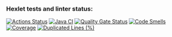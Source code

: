 ### Hexlet tests and linter status:
[![Actions Status](https://github.com/Asya-67/java-project-72/actions/workflows/hexlet-check.yml/badge.svg)](https://github.com/Asya-67/java-project-72/actions)
[![Java CI](https://github.com/Asya-67/java-project-72/actions/workflows/CI.yml/badge.svg)](https://github.com/Asya-67/java-project-72/actions/workflows/CI.yml)
[![Quality Gate Status](https://sonarcloud.io/api/project_badges/measure?project=Asya-67_java-project-72&metric=alert_status)](https://sonarcloud.io/summary/new_code?id=Asya-67_java-project-72)
[![Code Smells](https://sonarcloud.io/api/project_badges/measure?project=Asya-67_java-project-72&metric=code_smells)](https://sonarcloud.io/summary/new_code?id=Asya-67_java-project-72)
[![Coverage](https://sonarcloud.io/api/project_badges/measure?project=Asya-67_java-project-72&metric=coverage)](https://sonarcloud.io/summary/new_code?id=Asya-67_java-project-72)
[![Duplicated Lines (%)](https://sonarcloud.io/api/project_badges/measure?project=Asya-67_java-project-72&metric=duplicated_lines_density)](https://sonarcloud.io/summary/new_code?id=Asya-67_java-project-72)
